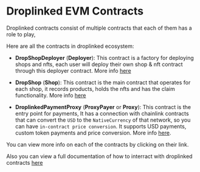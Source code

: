 # Droplinked EVM Contracts

Droplinked contracts consist of multiple contracts that each of them has a role to play,

Here are all the contracts in droplinked ecosystem:
  
  - **DropShopDeployer** (**Deployer**):
    This contract is a factory for deploying shops and nfts, each user will deploy their own shop & nft contract through this deployer contract. More info [here](./deployer.md)
  
  - **DropShop** (**Shop**):
    This contract is the main contract that operates for each shop, it records products, holds the nfts and has the claim functionality. More info [here](./shop.md)

  - **DroplinkedPaymentProxy** (**ProxyPayer** or **Proxy**):
    This contract is the entry point for payments, It has a connection with chainlink contracts that can convert the `USD` to the `NativeCurrency` of that network, so you can have `in-contract price conversion`. It supports USD payments, custom token payments and price conversion. More info [here](./proxy.md).

You can view more info on each of the contracts by clicking on their link.

Also you can view a full documentation of how to interract with droplinked contracts [here](./interaction.md)
